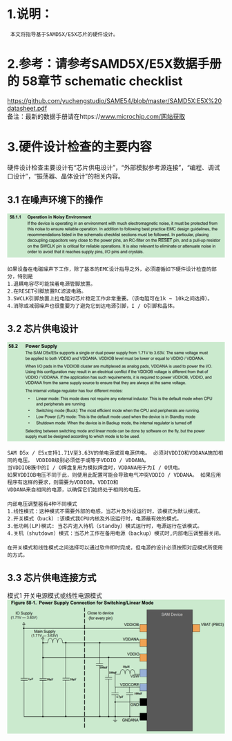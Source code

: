 # 1.说明：
     本文将指导基于SAMD5X/E5X芯片的硬件设计。
# 2.参考：请参考SAMD5X/E5X数据手册的 58章节 schematic checklist
https://github.com/yuchengstudio/SAME54/blob/master/SAMD5X:E5X%20datasheet.pdf
<br/>备注：最新的数据手册请在https://www.microchip.com/网站获取

# 3.硬件设计检查的主要内容
硬件设计检查主要设计有“芯片供电设计”，“外部模拟参考源连接”，“编程、调试口设计”，“振荡器、晶体设计”的相关内容。

## 3.1 在噪声环境下的操作
![image](https://github.com/yuchengstudio/SAME54/blob/master/hardware_design/reference/hardware_checklist.png)
```
如果设备在电磁噪声下工作，除了基本的EMC设计指导之外，必须遵循如下硬件设计检查的部分，特别是
1.退耦电容尽可能挨着电源管脚放置。
2.在RESET引脚放置RC滤波电路。
3.SWCLK引脚放置上拉电阻对芯片稳定工作非常重要。（该电阻可在1k ~ 10k之间选择）。
4.消除或减弱噪声也很重要为了避免它到达电源引脚，I / O引脚和晶体。

```

## 3.2 芯片供电设计
![image](https://github.com/yuchengstudio/SAME54/blob/master/hardware_design/reference/hardware_checklist__002.png)
```
SAM D5x / E5x支持1.71V至3.63V的单电源或双电源供电。 必须对VDDIO和VDDANA施加相同的电压。 VDDIOB级别必须低于或等于VDDIO / VDDANA。
当VDDIOB簇中的I / O焊盘复用为模拟焊盘时，VDDANA用于为I / O供电。
如果VDDIOB电压不同于此，则使用此配置可能会导致电气冲突VDDIO / VDDANA。 如果应用程序有这样的要求，则需要为VDDIOB，VDDIO和
VDDANA来自相同的电源，以确保它们始终处于相同的电压。

内部电压调整器有4种不同模式
1.线性模式：这种模式不需要外部的电感，当芯片及外设运行时，该模式为默认模式。
2.开关模式（buck）:该模式我CPU内核及外设运行时，电源最有效的模式。
3.低功耗(LP)模式: 当芯片进入待机（standby）模式运行时，电源运行在该模式。
4.关机（shutdown）模式：当芯片工作在备用电源（backup）模式时,内部电压调整器关闭。

在开关模式和线性模式之间选择可以通过软件即时完成，但电源的设计必须按照对应模式所使用的方式。
```

## 3.3 芯片供电连接方式
模式1 开关电源模式或线性电源模式
![image](https://github.com/yuchengstudio/SAME54/blob/master/hardware_design/reference/hardware_checklist__003.png)

